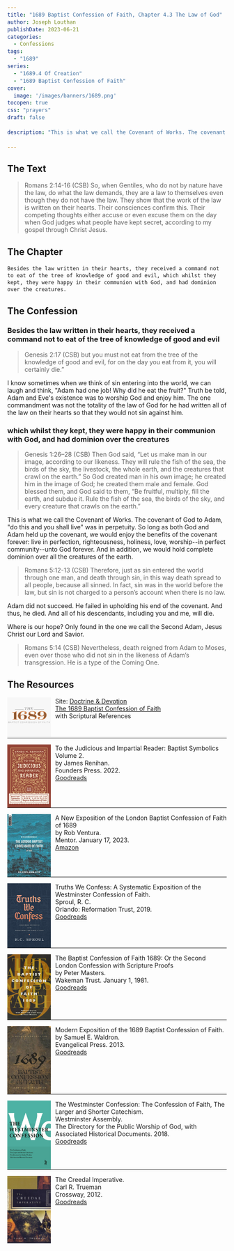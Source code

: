 ```yaml
---
title: "1689 Baptist Confession of Faith, Chapter 4.3 The Law of God"
author: Joseph Louthan
publishDate: 2023-06-21
categories:
  - Confessions
tags:
  - "1689"
series:
  - "1689.4 Of Creation"
  - "1689 Baptist Confession of Faith"
cover:
  image: '/images/banners/1689.png'
tocopen: true
css: "prayers"
draft: false

description: "This is what we call the Covenant of Works. The covenant of God to Adam, 'do this and you shall live' was in perpetuity. So long as both God and Adam held up the covenant, we would enjoy the benefits of the covenant forever: live in perfection, righteousness, holiness, love, worship--in perfect community--unto God forever. And in addition, we would hold complete dominion over all the creatures of the earth."

---
```


## The Text

>Romans 2:14-16 (CSB) So, when Gentiles, who do not by nature have the law, do what the law demands, they are a law to themselves even though they do not have the law. They show that the work of the law is written on their hearts. Their consciences confirm this. Their competing thoughts either accuse or even excuse them on the day when God judges what people have kept secret, according to my gospel through Christ Jesus.

## The Chapter

```text
Besides the law written in their hearts, they received a command not to eat of the tree of knowledge of good and evil, which whilst they kept, they were happy in their communion with God, and had dominion over the creatures.
```

## The Confession

### Besides the law written in their hearts, they received a command not to eat of the tree of knowledge of good and evil

>Genesis 2:17 (CSB) but you must not eat from the tree of the knowledge of good and evil, for on the day you eat from it, you will certainly die.”

I know sometimes when we think of sin entering into the world, we can laugh and think, "Adam had one job! Why did he eat the fruit?" Truth be told, Adam and Eve's existence was to worship God and enjoy him. The one commandment was not the totality of the law of God for he had written all of the law on their hearts so that they would not sin against him.

### which whilst they kept, they were happy in their communion with God, and had dominion over the creatures

>Genesis 1:26–28 (CSB) Then God said, “Let us make man in our image, according to our likeness. They will rule the fish of the sea, the birds of the sky, the livestock, the whole earth, and the creatures that crawl on the earth.” So God created man in his own image; he created him in the image of God; he created them male and female. God blessed them, and God said to them, “Be fruitful, multiply, fill the earth, and subdue it. Rule the fish of the sea, the birds of the sky, and every creature that crawls on the earth.”

This is what we call the Covenant of Works. The covenant of God to Adam, "do this and you shall live" was in perpetuity. So long as both God and Adam held up the covenant, we would enjoy the benefits of the covenant forever: live in perfection, righteousness, holiness, love, worship--in perfect community--unto God forever. And in addition, we would hold complete dominion over all the creatures of the earth.

>Romans 5:12-13 (CSB) Therefore, just as sin entered the world through one man, and death through sin, in this way death spread to all people, because all sinned. In fact, sin was in the world before the law, but sin is not charged to a person’s account when there is no law.

Adam did not succeed. He failed in upholding his end of the covenant. And thus, he died. And all of his descendants, including you and me, will die.

Where is our hope? Only found in the one we call the Second Adam, Jesus Christ our Lord and Savior.

>Romans 5:14 (CSB) Nevertheless, death reigned from Adam to Moses, even over those who did not sin in the likeness of Adam’s transgression. He is a type of the Coming One.

## The Resources

<img src="images/dnd-1689-site-logo.png" align="left" width="100" style="padding-right: 10px" />Site: [Doctrine & Devotion](http://www.doctrineanddevotion.com/)  
[The 1689 Baptist Confession of Faith](https://www.the1689confession.com/)  
with Scriptural References

<p style="clear:both;">

---

<img src="images/confession-1689-judacious-reader-renihan.png" align="left" width="100" style="padding-right: 10px" />To the Judicious and Impartial Reader: Baptist Symbolics Volume 2.  
by James Renihan.  
Founders Press. 2022.  
[Goodreads](https://www.goodreads.com/book/show/17867976-modern-exposition-of-the-1689-baptist-confession-of-faith)

<p style="clear:both;">

---

<img src="images/confession-1689-new-exposition-ventura.jpg" align="left" width="100" style="padding-right: 10px" />A New Exposition of the London Baptist Confession of Faith of 1689    
by Rob Ventura.  
Mentor. January 17, 2023.  
[Amazon](https://www.amazon.com/Exposition-London-Baptist-Confession-Faith/dp/1527108902/ref=asc_df_1527108902/?tag=hyprod-20&linkCode=df0&hvadid=598295323603&hvpos=&hvnetw=g&hvrand=3877532160906942020&hvpone=&hvptwo=&hvqmt=&hvdev=c&hvdvcmdl=&hvlocint=&hvlocphy=9014286&hvtargid=pla-1722666080628&psc=1)

<p style="clear:both;">

---

<img src="images/confession-wcf-truths-we-confess-sproul.jpg" align="left" width="100" style="padding-right: 10px" />Truths We Confess: A Systematic Exposition of the Westminster Confession of Faith.  
Sproul, R. C.    
Orlando: Reformation Trust, 2019.  
[Goodreads](https://www.goodreads.com/book/show/50024945-truths-we-confess?ac=1&from_search=true&qid=ssTkBgIFwE&rank=1)

<p style="clear:both;">

---

<img src="images/confession-1689-masters.jpg" align="left" width="100" style="padding-right: 10px" />The Baptist Confession of Faith 1689: Or the Second London Confession with Scripture Proofs  
by Peter Masters.  
Wakeman Trust. January 1, 1981.  
[Goodreads](https://www.goodreads.com/book/show/1723671.Baptist_Confession_of_Faith_1689?ac=1&from_search=true&qid=HfdndsOLE6&rank=1)

<p style="clear:both;">

---

<img src="images/confession-1689-modern-exposition-waldron.jpg" align="left" width="100" style="padding-right: 10px" />Modern Exposition of the 1689 Baptist Confession of Faith.  
by Samuel E. Waldron.  
Evangelical Press. 2013.  
[Goodreads](https://www.goodreads.com/book/show/17867976-modern-exposition-of-the-1689-baptist-confession-of-faith)

<p style="clear:both;">

---

<img src="images/confession-wcf-banner-of-truth.jpg" align="left" width="100" style="padding-right: 10px" />The Westminster Confession: The Confession of Faith, The Larger and Shorter Catechism.  
Westminster Assembly.  
The Directory for the Public Worship of God, with Associated Historical Documents. 2018.   
[Goodreads](https://www.goodreads.com/book/show/39905592-the-westminster-confession?ac=1&from_search=true&qid=oMfahlcldC&rank=1)

<p style="clear:both;">

---

<img src="images/book-creedal-imperative-trueman.jpg" align="left" width="100" style="padding-right: 10px" />The Creedal Imperative.  
Carl R. Trueman    
Crossway, 2012.  
[Goodreads](https://www.goodreads.com/book/show/14452976-the-creedal-imperative?ac=1&from_search=true&qid=GTaJVGWwOY&rank=1)

<p style="clear:both;">
